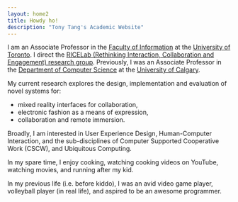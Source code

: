 ```yaml
---
layout: home2
title: Howdy ho!
description: "Tony Tang's Academic Website"
---
```


I am an Associate Professor in the [Faculty of Information](http://ischool.utoronto.ca) at the [University of Toronto](http://www.utoronto.ca). I direct the [RICELab (Rethinking Interaction, Collaboration and Engagement) research group](http://ricelab.cpsc.ucalgary.ca/). Previously, I was an Associate Professor in the [Department of Computer Science](http://www.cpsc.ucalgary.ca/) at the [University of Calgary](http://ucalgary.ca/). 

My current research explores the design, implementation and evaluation of novel systems for:
* mixed reality interfaces for collaboration,
* electronic fashion as a means of expression,
* collaboration and remote immersion.

Broadly, I am interested in User Experience Design, Human-Computer Interaction, and the sub-disciplines of Computer Supported Cooperative Work (CSCW), and Ubiquitous Computing.

In my spare time, I enjoy cooking, watching cooking videos on YouTube, watching movies, and running after my kid.

In my previous life (i.e. before kiddo), I was an avid video game player, volleyball player (in real life), and aspired to be an awesome programmer.